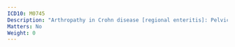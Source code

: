 ```yaml
---
ICD10: M0745
Description: "Arthropathy in Crohn disease [regional enteritis]: Pelvic region and thigh"
Matters: No
Weight: 0
---
```


